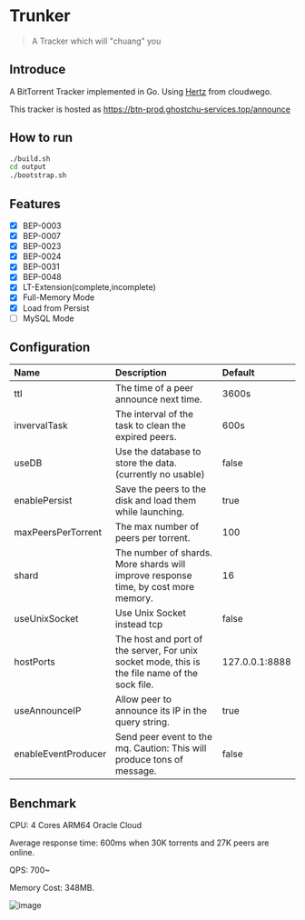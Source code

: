 # Trunker

> A Tracker which will "chuang" you

## Introduce

A BitTorrent Tracker implemented in Go. Using [Hertz](https://github.com/cloudwego/hertz) from cloudwego.

This tracker is hosted as https://btn-prod.ghostchu-services.top/announce

## How to run

```bash
./build.sh
cd output
./bootstrap.sh
```

## Features

- [x] BEP-0003
- [x] BEP-0007
- [x] BEP-0023
- [x] BEP-0024
- [x] BEP-0031
- [x] BEP-0048
- [X] LT-Extension(complete,incomplete)
- [x] Full-Memory Mode
- [x] Load from Persist
- [ ] MySQL Mode

## Configuration

| Name                | Description                                                                                    | Default        |
|:--------------------|:-----------------------------------------------------------------------------------------------|:---------------|
| ttl                 | The time of a peer announce next time.                                                         | 3600s          |
| invervalTask        | The interval of the task to clean the expired peers.                                           | 600s           |
| useDB               | Use the database to store the data.  (currently no usable)                                     | false          |
| enablePersist       | Save the peers to the disk and load them while launching.                                      | true           |
| maxPeersPerTorrent  | The max number of peers per torrent.                                                           | 100            |
| shard               | The number of shards. More shards will improve response time, by cost more memory.             | 16             |
| useUnixSocket       | Use Unix Socket instead tcp                                                                    | false          |
| hostPorts           | The host and port of the server, For unix socket mode, this is the file name of the sock file. | 127.0.0.1:8888 |
| useAnnounceIP       | Allow peer to announce its IP in the query string.                                             | true           |
| enableEventProducer | Send peer event to the mq. Caution: This will produce tons of message.                         | false          |

## Benchmark

CPU: 4 Cores ARM64 Oracle Cloud

Average response time: 600ms when 30K torrents and 27K peers are online.

QPS: 700~

Memory Cost: 348MB.

![image](https://github.com/user-attachments/assets/00526a7c-1907-4949-a246-0ce6fab6302f)
